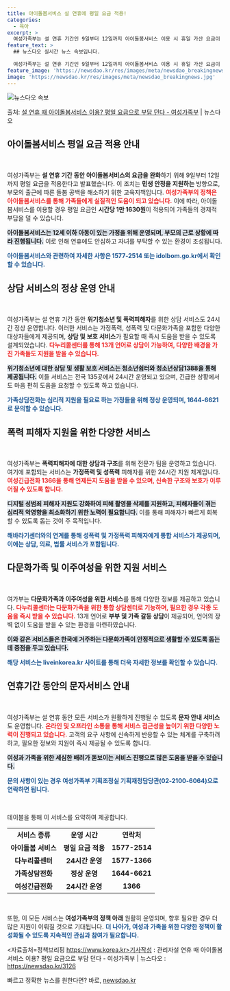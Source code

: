 ```yaml
---
title: 아이돌봄서비스 설 연휴에 평일 요금 적용!
categories:
  - 육아
excerpt: >
  여성가족부는 설 연휴 기간인 9일부터 12일까지 아이돌봄서비스 이용 시 휴일 가산 요금이 아닌 평일 요금을 …
feature_text: >
  ## 뉴스다오 실시간 뉴스 속보입니다.

  여성가족부는 설 연휴 기간인 9일부터 12일까지 아이돌봄서비스 이용 시 휴일 가산 요금이 아닌 평일 요금을 …
feature_image: 'https://newsdao.kr/res/images/meta/newsdao_breakingnews.jpg'
image: 'https://newsdao.kr/res/images/meta/newsdao_breakingnews.jpg'
---
```


![뉴스다오 속보](https://newsdao.kr/res/images/meta/newsdao_breakingnews.jpg)

<p>출처: <a href="https://newsdao.kr/3126" rel="dofollow">설 연휴 때 아이돌봄서비스 이용? 평일 요금으로 부담 던다 - 여성가족부</a> | 뉴스다오</p>

<h2 data-ke-size="size26">아이돌봄서비스 평일 요금 적용 안내</h2>

<p data-ke-size="size16">&nbsp;</p>

여성가족부는 **설 연휴 기간 동안 아이돌봄서비스의 요금을 완화**하기 위해 9일부터 12일까지 평일 요금을 적용한다고 발표했습니다. 이 조치는 **민생 안정을 지원하는** 방향으로, 부모의 출근에 따른 돌봄 공백을 해소하기 위한 고육지책입니다. <b><span style="color: #ee2323;">여성가족부의 정책은 아이돌봄서비스를 통해 가족들에게 실질적인 도움이 되고 있습니다.</span></b> 이에 따라, 아이돌봄서비스를 이용할 경우 평일 요금인 **시간당 1만 1630원**이 적용되어 가족들의 경제적 부담을 덜 수 있습니다. 

<b><span style="background-color: #21538527;">아이돌봄서비스는 12세 이하 아동이 있는 가정을 위해 운영되며, 부모의 근로 상황에 따라 진행됩니다.</span></b> 이로 인해 연휴에도 안심하고 자녀를 부탁할 수 있는 환경이 조성됩니다. 

<b><span style="color: #1a5490;">아이돌봄서비스와 관련하여 자세한 사항은 1577-2514 또는 idolbom.go.kr에서 확인할 수 있습니다.</span></b>

<h2 data-ke-size="size26">상담 서비스의 정상 운영 안내</h2>

<p data-ke-size="size16">&nbsp;</p>

여성가족부는 설 연휴 기간 동안 **위기청소년 및 폭력피해자**를 위한 상담 서비스도 24시간 정상 운영합니다. 이러한 서비스는 가정폭력, 성폭력 및 다문화가족을 포함한 다양한 대상자들에게 제공되며, **상담 및 보호 서비스**가 필요할 때 즉시 도움을 받을 수 있도록 설계되었습니다. <b><span style="color: #ee2323;">다누리콜센터를 통해 13개 언어로 상담이 가능하여, 다양한 배경을 가진 가족들도 지원을 받을 수 있습니다.</span></b> 

<b><span style="background-color: #21538527;">위기청소년에 대한 상담 및 생활 보호 서비스는 청소년쉼터와 청소년상담1388을 통해 제공됩니다.</span></b> 이들 서비스는 전국 135곳에서 24시간 운영되고 있으며, 긴급한 상황에서도 마음 편히 도움을 요청할 수 있도록 하고 있습니다.

<b><span style="color: #1a5490;">가족상담전화는 심리적 지원을 필요로 하는 가정들을 위해 정상 운영되며, 1644-6621로 문의할 수 있습니다.</span></b>

<h2 data-ke-size="size26">폭력 피해자 지원을 위한 다양한 서비스</h2>

<p data-ke-size="size16">&nbsp;</p>

여성가족부는 **폭력피해자에 대한 상담과 구조**를 위해 전문가 팀을 운영하고 있습니다. 여기에 포함되는 서비스는 **가정폭력 및 성폭력** 피해자를 위한 24시간 지원 체계입니다. <b><span style="color: #ee2323;">여성긴급전화 1366을 통해 언제든지 도움을 받을 수 있으며, 신속한 구조와 보호가 이루어질 수 있도록 합니다.</span></b> 

<b><span style="background-color: #21538527;">디지털 성범죄 피해자 지원도 강화하여 피해 촬영물 삭제를 지원하고, 피해자들이 겪는 심리적 악영향을 최소화하기 위한 노력이 필요합니다.</span></b> 이를 통해 피해자가 빠르게 회복할 수 있도록 돕는 것이 주 목적입니다.

<b><span style="color: #1a5490;">해바라기센터와의 연계를 통해 성폭력 및 가정폭력 피해자에게 통합 서비스가 제공되며, 이에는 상담, 의료, 법률 서비스가 포함됩니다.</span></b>

<h2 data-ke-size="size26">다문화가족 및 이주여성을 위한 지원 서비스</h2>

<p data-ke-size="size16">&nbsp;</p>

여가부는 **다문화가족과 이주여성을 위한 서비스**를 통해 다양한 정보를 제공하고 있습니다. <b><span style="color: #ee2323;">다누리콜센터는 다문화가족을 위한 통합 상담센터로 기능하며, 필요한 경우 각종 도움을 즉시 받을 수 있습니다.</span></b> 13개 언어로 **부부 및 가족 갈등 상담**이 제공되어, 언어의 장벽 없이 도움을 받을 수 있는 환경을 마련하였습니다.

<b><span style="background-color: #21538527;">이와 같은 서비스들은 한국에 거주하는 다문화가족이 안정적으로 생활할 수 있도록 돕는 데 중점을 두고 있습니다.</span></b>

<b><span style="color: #1a5490;">해당 서비스는 liveinkorea.kr 사이트를 통해 더욱 자세한 정보를 확인할 수 있습니다.</span></b>

<h2 data-ke-size="size26">연휴기간 동안의 문자서비스 안내</h2>

<p data-ke-size="size16">&nbsp;</p>

여성가족부는 설 연휴 동안 모든 서비스가 원활하게 진행될 수 있도록 **문자 안내 서비스**도 운영합니다. <b><span style="color: #ee2323;">온라인 및 오프라인 소통을 통해 서비스 접근성을 높이기 위한 다양한 노력이 진행되고 있습니다.</span></b> 고객의 요구 사항에 신속하게 반응할 수 있는 체계를 구축하려 하고, 필요한 정보와 지원이 즉시 제공될 수 있도록 합니다.

<b><span style="background-color: #21538527;">여성과 가족을 위한 세심한 배려가 돋보이는 서비스 진행으로 많은 도움을 받을 수 있습니다.</span></b>

<b><span style="color: #1a5490;">문의 사항이 있는 경우 여성가족부 기획조정실 기획재정담당관(02-2100-6064)으로 연락하면 됩니다.</span></b>

<p data-ke-size="size16">&nbsp;</p>

테이블을 통해 이 서비스를 요약하여 제공합니다.

<table style="width: 100%; border-collapse: collapse;">
  <tr>
    <td style="text-align: center; height: 17px;"><b>서비스 종류</b></td>
    <td style="text-align: center; height: 17px;"><b>운영 시간</b></td>
    <td style="text-align: center; height: 17px;"><b>연락처</b></td>
  </tr>
  <tr>
    <td style="text-align: center; height: 17px;"><b>아이돌봄 서비스</b></td>
    <td style="text-align: center; height: 17px;"><b>평일 요금 적용</b></td>
    <td style="text-align: center; height: 17px;"><b>1577-2514</b></td>
  </tr>
  <tr>
    <td style="text-align: center; height: 17px;"><b>다누리콜센터</b></td>
    <td style="text-align: center; height: 17px;"><b>24시간 운영</b></td>
    <td style="text-align: center; height: 17px;"><b>1577-1366</b></td>
  </tr>
  <tr>
    <td style="text-align: center; height: 17px;"><b>가족상담전화</b></td>
    <td style="text-align: center; height: 17px;"><b>정상 운영</b></td>
    <td style="text-align: center; height: 17px;"><b>1644-6621</b></td>
  </tr>
  <tr>
    <td style="text-align: center; height: 17px;"><b>여성긴급전화</b></td>
    <td style="text-align: center; height: 17px;"><b>24시간 운영</b></td>
    <td style="text-align: center; height: 17px;"><b>1366</b></td>
  </tr>
</table>

<p data-ke-size="size16">&nbsp;</p>

또한, 이 모든 서비스는 **여성가족부의 정책 아래** 원활히 운영되며, 향후 필요한 경우 더 많은 지원이 이뤄질 것으로 기대됩니다. <b><span style="color: #1a5490;">더 나아가, 여성과 가족을 위한 다양한 정책이 활성화될 수 있도록 지속적인 관심과 참여가 필요합니다.</span></b>

<자료출처=정책브리핑 https://www.korea.kr>기사작성 : 관리자설 연휴 때 아이돌봄서비스 이용? 평일 요금으로 부담 던다 - 여성가족부 | 뉴스다오  : https://newsdao.kr/3126 

빠르고 정확한 뉴스를 원한다면? 바로, <a href="https://newsdao.kr" rel="dofollow">newsdao.kr</a>


